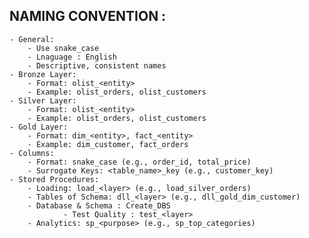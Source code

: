 ## NAMING CONVENTION :
	- General:
		- Use snake_case
		- Lnaguage : English
		- Descriptive, consistent names
	- Bronze Layer:
		- Format: olist_<entity>
		- Example: olist_orders, olist_customers
	- Silver Layer:
		- Format: olist_<entity>
		- Example: olist_orders, olist_customers
	- Gold Layer:
		- Format: dim_<entity>, fact_<entity>
		- Example: dim_customer, fact_orders
	- Columns:
		- Format: snake_case (e.g., order_id, total_price)
		- Surrogate Keys: <table_name>_key (e.g., customer_key)
	- Stored Procedures:
		- Loading: load_<layer> (e.g., load_silver_orders)
		- Tables of Schema: dll_<layer> (e.g., dll_gold_dim_customer)
		- Database & Schema : Create_DBS
                - Test Quality : test_<layer>
		- Analytics: sp_<purpose> (e.g., sp_top_categories) 
